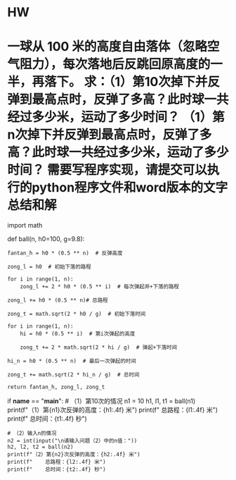 # HW
# 一球从 100 米的高度自由落体（忽略空气阻力），每次落地后反跳回原高度的一半，再落下。 求：（1）第10次掉下并反弹到最高点时，反弹了多高？此时球一共经过多少米，运动了多少时间？ （1）第n次掉下并反弹到最高点时，反弹了多高？此时球一共经过多少米，运动了多少时间？  需要写程序实现，请提交可以执行的python程序文件和word版本的文字总结和解
import math

def ball(n, h0=100, g=9.8):
    
    fantan_h = h0 * (0.5 ** n)  # 反弹高度

    zong_l = h0  # 初始下落的路程
    
    for i in range(1, n):
        zong_l += 2 * h0 * (0.5 ** i)  # 每次弹起并+下落的路程
   
    zong_l += h0 * (0.5 ** n)# 总路程
   
    zong_t = math.sqrt(2 * h0 / g)  # 初始下落时间
    
    for i in range(1, n):
        hi = h0 * (0.5 ** i)  # 第i次弹起的高度
        
        zong_t += 2 * math.sqrt(2 * hi / g)  # 弹起+下落时间
        
    hi_n = h0 * (0.5 ** n)  # 最后一次弹起的时间
    
    zong_t += math.sqrt(2 * hi_n / g)  # 总时间
    
    return fantan_h, zong_l, zong_t

if __name__ == "__main__":
    # （1）第10次的情况
    n1 = 10
    h1, l1, t1 = ball(n1)
    print(f"（1）第{n1}次反弹的高度：{h1:.4f} 米")
    print(f"    总路程：{l1:.4f} 米")
    print(f"    总时间：{t1:.4f} 秒")
    
    # （2）输入n的情况
    n2 = int(input("\n请输入问题（2）中的n值："))
    h2, l2, t2 = ball(n2)
    print(f"（2）第{n2}次反弹的高度：{h2:.4f} 米")
    print(f"    总路程：{l2:.4f} 米")
    print(f"    总时间：{t2:.4f} 秒")
